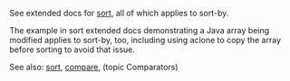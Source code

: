 See extended docs for [sort](./sort), all of which applies to sort-by.

The example in sort extended docs demonstrating a Java array being modified applies to sort-by, too, including using aclone to copy the array before sorting to avoid that issue.

See also:
[sort](./sort),
[compare](./compare),
(topic Comparators)
